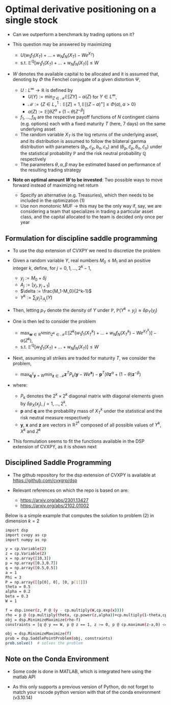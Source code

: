 # Optimal derivative positioning on a single stock

- Can we outperform a benchmark by trading options on it?

- This question may be answered by maximizing
  - $U(w_1f_1(X_T)+...+w_Nf_N(X_T)-We^{X_T})$
  - $\text{s.t. } \mathbb{E}^{\mathbb{Q}}[w_1f_1(X_T)+...+w_Nf_N(X_T)] \leq W$
- $W$ denotes the available capital to be allocated and it is assumed that, denoting by $\Phi$ the Fenchel conjugate of a given distortion $\Psi$,
  - $U:L^{\infty}\rightarrow \mathbb{R}$ is defined by
    - $U(Y) := \min_{Z\in\mathcal{M}}\mathbb{E}[ZY]-\alpha(Z)$ for $Y\in L^{\infty}$,
    - $\mathcal{M} := \{Z\in L^1_+:\mathbb{E}[Z]=1,\mathbb{E}[(Z-a)^+]\leq \Phi(a), a > 0\}$
    - $\alpha(Z) := \mathbb{E}[\theta Z^{\alpha}+(1-\theta)Z^{-\beta}]$
  - $f_1,...,f_N$ are the respective payoff functions of $N$ contingent claims (e.g. options) each with a fixed maturity $T$ (here, 7 days) on the same underlying asset
  - The random variable $X_T$ is the log returns of the underlying asset, and its distribution is assumed to follow the bilateral gamma distribution with parameters $(b_p,c_p,b_n,c_n)$ and $(\tilde{b}_p,\tilde{c}_p,\tilde{b}_n,\tilde{c}_n)$ under the statistical probability $\mathbb{P}$ and the risk neutral probability $\mathbb{Q}$ respectively
  - The parameters $\theta,\alpha,\beta$ may be estimated based on performance of the resulting trading strategy

- **Note on optimal amount $W$ to be invested**: Two possible ways to move forward instead of maximizing net return
  - Specify an alternative (e.g. Treasuries), which then needs to be included in the optimization (1)
  - Use non monotonic MUF -> this may be the only way if, say, we are considering a team that specializes in trading a particular asset class, and the capital allocated to the team is decided only once per year

## Formulation for discipline saddle programming

- To use the dsp extension of CVXPY we need to discretize the problem

- Given a random variable $Y$, real numbers $M_0\leq M_1$ and an positive integer $k$, define, for $j = 0,1,...,2^k-1$,
  - $y_j := M_0+\delta j$
  - $A_j := [y_j,y_{j+1}]$
  - $\delta := \frac{M_1-M_0}{2^k-1}$
  - $Y^k := \sum_{j}y_j\mathbb{1}_{A_j}(Y)$

- Then, letting $p_Y$ denote the density of $Y$ under $\mathbb{P}$, $\mathbb{P}\left(Y^k=y_j\right)\approx \delta p_Y\left(y_j\right)$

- One is then led to consider the problem
  - $\max_{\mathbf{w} \in \mathbb{R}^N} \min_{Z^k\in\mathcal{M}} \mathbb{E}[Z^k(w_1f_1(X^k_T)+...+w_Nf_N(X^k_T)-We^{X^k_T})] - \alpha(Z^k)$,
  - $\text{s.t. } \mathbb{E}^{\mathbb{Q}}[w_1f_1(X_T)+...+w_Nf_N(X_T)] \leq W$

- Next, assuming all strikes are traded for maturity $T$, we consider the problem,
  - $\max_{\mathbf{q}^T\mathbf{y}=W} \min_{\mathbf{z}\in\mathcal{M}} \mathbf{z}^TP_k(\mathbf{y}-We^{\mathbf{x}}) - \mathbf{p}^T(\theta \mathbf{z}^{\alpha}+(1-\theta)\mathbf{z}^{-\beta})$
- where:
  - $P_k$ denotes the $2^{k}\times 2^{k}$ diagonal matrix with diagonal elements given by $\delta p_{X}(x_j)$, $j=1,...,2^k$,
  - $\mathbf{p}$ and $\mathbf{q}$ are the probability mass of $X^k_T$ under the statistical and the risk neutral measure respectively
  - $\mathbf{y}$, $\mathbf{x}$ and $\mathbf{z}$ are vectors in $\mathbb{R}^{2^k}$ composed of all possible values of $Y^k$, $X^k$ and $Z^k$
- This formulation seems to fit the functions available in the DSP extension of CVXPY, as it is shown next

## Disciplined Saddle Programming

- The github repository for the dsp extension of CVXPY is available at <https://github.com/cvxgrp/dsp>

- Relevant references on which the repo is based on are:
  - <https://arxiv.org/abs/2301.13427>
  - <https://arxiv.org/abs/2102.01002>

Below is a simple example that computes the solution to problem (2) in dimension $k = 2$

```bash
import dsp
import cvxpy as cp
import numpy as np

y = cp.Variable(2)
z = cp.Variable(2)
x = np.array([10,3])
p = np.array([0.3,0.7])
q = np.array([0.5,0.5])
a = 1
Phi = 3
P = np.array([[p[0], 0], [0, p[1]]])
theta = 0.5
alpha = 0.2
beta = 0.3
W = 1

f = dsp.inner(z, P @ (y - cp.multiply(W,cp.exp(x))))
rho = p @ (cp.multiply(theta, cp.power(z,alpha))+cp.multiply(1-theta,cp.power(z,-beta)))
obj = dsp.MinimizeMaximize(rho-f)
constraints = [q @ y == W, p @ z == 1, z >= 0, p @ cp.maximum(z-a,0) <= Phi]

obj = dsp.MinimizeMaximize(f)
prob = dsp.SaddlePointProblem(obj, constraints)
prob.solve()  # solves the problem
```

## Note on the Conda Environment

- Some code is done in MATLAB, which is integrated here using the matlab API

- As this only supports a previous version of Python, do not forget to match your vscode python version with that of the conda environment (v3.10.14)
